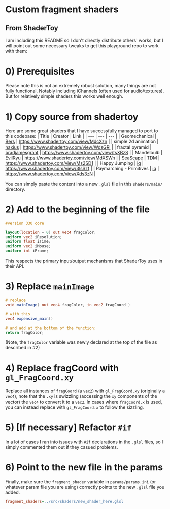 # Custom fragment shaders
## From ShaderToy

I am including this README so I don't directly distribute others' works, but I will point out some necessary tweaks to get this playground repo to work with them:

# 0) Prerequisites

Please note this is not an extremely robust solution, many things are not fully functional. Notably including iChannels (often used for audio/textures). But for relatively simple shaders this works well enough.

# 1) Copy source from shadertoy 

Here are some great shaders that I have successfully managed to port to this codebase:
| Title | Creator | Link |
| --- | --- | --- |
| Geomechanical | [Bers](https://www.shadertoy.com/user/Bers) | https://www.shadertoy.com/view/MdcXzn |
| simple 2d animation | [naxius](https://www.shadertoy.com/user/naxius) | https://www.shadertoy.com/view/WdsGRl |
| fractal pyramid | [bradjamesgrant](https://www.shadertoy.com/user/bradjamesgrant) | https://www.shadertoy.com/view/tsXBzS |
| Mandelbulb | [EvilRyu](https://www.shadertoy.com/user/EvilRyu) | https://www.shadertoy.com/view/MdXSWn |
| SeaScape | [TDM](https://www.shadertoy.com/user/TDM) | https://www.shadertoy.com/view/Ms2SD1 |
| Happy Jumping | [iq](https://www.shadertoy.com/user/iq) | https://www.shadertoy.com/view/3lsSzf |
| Raymarching - Primitives  | [iq](https://www.shadertoy.com/user/iq) | https://www.shadertoy.com/view/Xds3zN |

You can simply paste the content into a new `.glsl` file in this `shaders/main/` directory.

# 2) Add to the beginning of the file

```glsl
#version 330 core

layout(location = 0) out vec4 fragColor;
uniform vec2 iResolution;
uniform float iTime;
uniform vec2 iMouse;
uniform int iFrame;
```

This respects the primary input/output mechanisms that ShaderToy uses in their API. 

# 3) Replace `mainImage`

```glsl
# replace
void mainImage( out vec4 fragColor, in vec2 fragCoord )

# with this
vec4 expensive_main()

# and add at the bottom of the function:
return fragColor;
```

(Note, the `fragColor` variable was newly declared at the top of the file as described in #2)

# 4) Replace fragCoord with `gl_FragCoord.xy`

Replace all instances of `fragCoord` (a `vec2`) with `gl_FragCoord.xy` (originally a `vec4`), note that the `.xy` is swizzling (accessing the `xy` components of the vector) the `vec4` to convert it to a `vec2`. In cases where `fragCoord.x` is used, you can instead replace with `gl_FragCoord.x` to follow the sizzling. 

# 5) [If necessary] Refactor `#if`

In a lot of cases I ran into issues with `#if` declarations in the `.glsl` files, so I simply commented them out if they casued problems. 

# 6) Point to the new file in the params

Finally, make sure the `fragment_shader` variable in `params/params.ini` (or whatever param file you are using) correctly points to the new `.glsl` file you added. 

```ini
fragment_shaders=../src/shaders/new_shader_here.glsl
```
